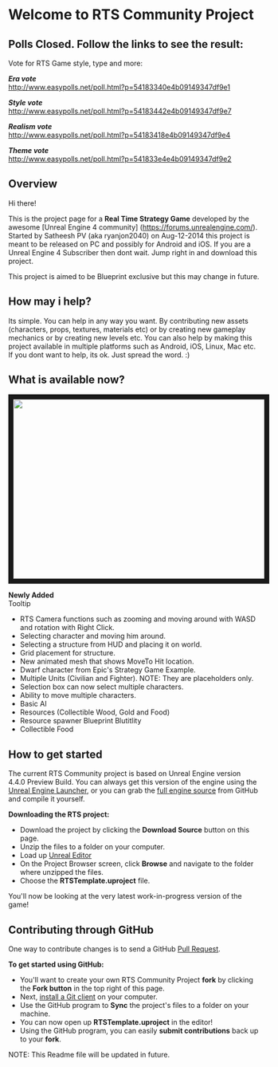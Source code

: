 Welcome to RTS Community Project
=====================

Polls Closed. Follow the links to see the result:
------------

Vote for RTS Game style, type and more:

***Era vote***<br>
http://www.easypolls.net/poll.html?p=54183340e4b09149347df9e1

***Style vote***<br>
http://www.easypolls.net/poll.html?p=54183442e4b09149347df9e7

***Realism vote***<br>
http://www.easypolls.net/poll.html?p=54183418e4b09149347df9e4

***Theme vote***<br>
http://www.easypolls.net/poll.html?p=541833e4e4b09149347df9e2


Overview
------------

Hi there!

This is the project page for a **Real Time Strategy Game** developed by the awesome [Unreal Engine 4 community] (https://forums.unrealengine.com/). 
Started by Satheesh PV (aka ryanjon2040) on Aug-12-2014 this project is meant to be released on PC and possibly for Android and iOS. If you are a Unreal Engine 4 Subscriber then dont wait.
Jump right in and download this project.

This project is aimed to be Blueprint exclusive but this may change in future.

How may i help?
-------------------

Its simple. You can help in any way you want. By contributing new assets (characters, props, textures, materials etc) or by creating new gameplay mechanics or by creating new levels etc. You can also
help by making this project available in multiple platforms such as Android, iOS, Linux, Mac etc. If you dont want to help, its ok. Just spread the word. :)

What is available now?
-------------------
<a href="https://www.youtube.com/watch?v=RpyZx45dzqE" target="_blank"><img src="http://img.youtube.com/vi/RpyZx45dzqE/0.jpg" width="640" height="360" border="10" /></a>

**Newly Added** <br>
Tooltip

* RTS Camera functions such as zooming and moving around with WASD and rotation with Right Click.
* Selecting character and moving him around.
* Selecting a structure from HUD and placing it on world.
* Grid placement for structure.
* New animated mesh that shows MoveTo Hit location.
* Dwarf character from Epic's Strategy Game Example.
* Multiple Units (Civilian and Fighter). NOTE: They are placeholders only.
* Selection box can now select multiple characters.
* Ability to move multiple characters.
* Basic AI
* Resources (Collectible Wood, Gold and Food)
* Resource spawner Blueprint Blutitlity
* Collectible Food

How to get started
-------------------

The current RTS Community project is based on Unreal Engine version 4.4.0 Preview Build.  You can always get this version of the engine using the [Unreal Engine Launcher](https://www.unrealengine.com/dashboard), or you can grab the [full engine source](https://github.com/EpicGames/UnrealEngine/releases/tag/4.4.0-preview) from GitHub and compile it yourself.

**Downloading the RTS project:**

- Download the project by clicking the **Download Source** button on this page.
- Unzip the files to a folder on your computer.  
- Load up [Unreal Editor](https://www.unrealengine.com/dashboard)
- On the Project Browser screen, click **Browse** and navigate to the folder where unzipped the files.
- Choose the **RTSTemplate.uproject** file.  

You'll now be looking at the very latest work-in-progress version of the game!



Contributing through GitHub
-----------------------

One way to contribute changes is to send a GitHub [Pull Request](https://help.github.com/articles/using-pull-requests).

**To get started using GitHub:**

- You'll want to create your own RTS Community Project **fork** by clicking the __Fork button__ in the top right of this page.
- Next, [install a Git client](http://help.github.com/articles/set-up-git) on your computer.
- Use the GitHub program to **Sync** the project's files to a folder on your machine.
- You can now open up **RTSTemplate.uproject** in the editor!
- Using the GitHub program, you can easily **submit contributions** back up to your **fork**. 

NOTE: This Readme file will be updated in future.